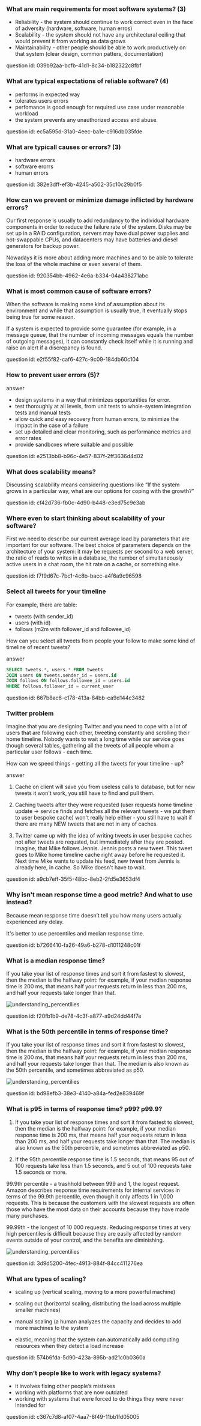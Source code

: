 ### What are main requirements for most software systems? (3)

- Reliability - the system should continue to work correct even in the face of adversity (hardware, software, human erros)
- Scalability - the system should not have any architectural ceiling that would prevent it from working as data grows 
- Maintainability - other people should be able to work productively on that system (clear design, common patters, documentation)

question id: 039b92aa-bcfb-41d1-8c34-b182322c8fbf


### What are typical expectations of reliable software? (4)

- performs in expected way
- tolerates users errors
- perfomance is good enough for required use case under reasonable workload
- the system prevents any unauthorized access and abuse.

question id: ec5a595d-31a0-4eec-ba1e-c916db035fde


### What are typicall causes or errors? (3)

- hardware errors
- software erorrs
- human errors

question id: 382e3dff-ef3b-4245-a502-35c10c29b0f5


### How can we prevent or minimize damage inflicted by hardware errors?

Our first response is usually to add redundancy to the individual hardware 
components in order to reduce the failure rate of the system. Disks may be set up in a RAID
configuration, servers may have dual power supplies and hot-swappable CPUs, and
datacenters may have batteries and diesel generators for backup power.

Nowadays it is more about adding more machines and to be able to tolerate the loss of the whole
machine or even several of them.

question id: 920354bb-4962-4e6a-b334-04a438271abc


### What is most common cause of software errors?

When the software is making some kind of assumption about its environment 
and while that assumption is usually true, it eventually stops being true for
some reason. 

If a system is expected to provide some guarantee (for example, in a message queue,
that the number of incoming messages equals the number of outgoing messages), 
it can constantly check itself while it is running and raise an alert if a discrepancy is found.

question id: e2f55f82-caf6-427c-9c09-184db60c104


### How to prevent user errors (5)?

answer

- design systems in a way that minimizes opportunities for error.
- test thoroughly at all levels, from unit tests to whole-system integration tests and
manual tests
- allow quick and easy recovery from human errors, to minimize the impact in the
case of a failure
- set up detailed and clear monitoring, such as performance metrics and error
rates
- provide sandboxes where suitable and possible

question id: e2513bb8-b96c-4e57-837f-2ff3636d4d02


### What does scalability means? 

Discussing scalability means considering questions like 
“If the system grows in a particular way,
what are our options for coping with the growth?” 

question id: cf42d736-fb0c-4d90-b448-e3ed75c9e3ab


### Where even to start thinking about scalability of your software?

First we need to describe our current average load by parameters that are important
for our software. The best choice of parameters
depends on the architecture of your system: it may be requests per second to a web
server, the ratio of reads to writes in a database, the number of simultaneously active
users in a chat room, the hit rate on a cache, or something else.

question id:  f7f9d67c-7bc1-4c8b-bacc-a4f6a9c96598


### Select all tweets for your timeline

For example, there are table:
- tweets (with sender_id)
- users (with id)
- follows (m2m with follower_id and followee_id)

How can you select all tweets from people your follow to make 
some kind of timeline of recent tweets?

answer

```SQL
SELECT tweets.*, users.* FROM tweets
JOIN users ON tweets.sender_id = users.id
JOIN follows ON follows.followee_id = users.id
WHERE follows.follower_id = current_user
```

question id: 667b8ac6-c178-413a-84bb-ca9d144c3482



### Twitter problem

Imagine that you are designing Twitter and you need to cope with 
a lot of users that are following each other, tweeting constantly 
and scrolling their home timeline. Nobody wants to wait a long time
while our service goes though several tables, gathering all the tweets
of all people whom a particular user follows - each time. 

How can we speed things - getting all the tweets for your timeline - up?

answer
1. Cache on client will save you from useless calls to database, but 
for new tweets it won't work, you still have to find and pull them.

2. Caching tweets after they were requested (user requests home timeline update
-> service finds and fetches all the relevant tweets - we put them to user
bespoke cache) won't really help either - you still have to wait if there 
are many NEW tweets that are not in any of caches.

3. Twitter came up with the idea of writing tweets in user bespoke caches not after
tweets are requsted, but immediately after they are posted. 
Imagine, that Mike follows Jennis. Jennis posts a new tweet. 
This tweet goes to Mike home timeline cache right away before he requested it. 
Next time Mike wants to update his feed, new tweet from
Jennis is already here, in cache. So Mike doesn't have to wait.

question id: a9cb7eff-35f5-48bc-8eb2-2fd5e3653df4


### Why isn't mean response time a good metric? And what to use instead?

Because mean response time doesn’t tell you how many users actually experienced
any delay. 

It's better to use percentiles and median response time.

question id: b7266410-fa26-49a6-b278-d1011248c01f


### What is a median response time?

If you take your list of response times and sort it from fastest to slowest, 
then the median is the halfway point: for example, if your median response 
time is 200 ms, that means half your requests return in less than
200 ms, and half your requests take longer than that.

![understanding_percentilies](understanding_percentilies.png)

question id: f20fb1b9-de78-4c3f-a877-a9d24dd44f7e


### What is the 50th percentile in terms of response time?

If you take your list of response times and sort it from fastest to slowest, 
then the median is the halfway point: for example, if your median response 
time is 200 ms, that means half your requests return in less than
200 ms, and half your requests take longer than that. The median is also known 
as the 50th percentile, and sometimes abbreviated as p50.

![understanding_percentilies](understanding_percentilies.png)

question id: bd98efb3-38e3-4140-a84a-fed2e839469f


### What is p95 in terms of response time? p99? p99.9? 

1. If you take your list of response times and sort it from fastest to slowest, 
then the median is the halfway point: for example, if your median response 
time is 200 ms, that means half your requests return in less than
200 ms, and half your requests take longer than that. The median is also known 
as the 50th percentile, and sometimes abbreviated as p50.

2. If the 95th percentile response time is 1.5 seconds, that means 95 out of 
   100 requests take less than 1.5 seconds, and 5 out of 100 requests take 1.5 seconds or more.

99.9th percentile - a trashhold between 999 and 1, the logest request.
Amazon describes response time requirements for internal services in terms of 
the 99.9th percentile, even though it only affects 1 in 1,000 requests. This is because 
the customers with the slowest requests are often those who have the most data on 
their accounts because they have made many purchases.

99.99th - the longest of 10 000 requests. Reducing response times at very high percentiles 
is difficult because they are easily affected by random events outside of your control, 
and the benefits are diminishing.

![understanding_percentilies](understanding_percentilies.png)

question id: 3d9d5200-4fec-4913-884f-84cc411276ea


### What are types of scaling?

- scaling up (vertical scaling, moving to a more powerful machine)
- scaling out (horizontal scaling, distributing the load across 
  multiple smaller machines)

- manual scaling (a human analyzes the capacity and decides to add more
   machines to the system
- elastic, meaning that the system can automatically add computing resources
 when they detect a load increase

question id: 574b6fda-5d90-423a-895b-ad21c0b0360a


### Why don't people like to work with legacy systems?

- it involves fixing other people’s mistakes
- working with platforms that are now outdated
- working with systems that were forced to do things they were never intended for

question id: c367c7d8-af07-4aa7-8f49-11bb1fd05005